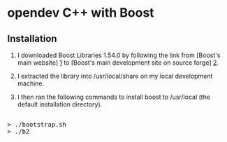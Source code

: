 # opendev C++ with Boost

## Installation

1. I downloaded Boost Libraries 1.54.0 by following the link from [Boost's main
   website] [1] to [Boost's main development site on source forge] [2].

  [1]: http://www.boost.org/
  [2]: http://sourceforge.net/projects/boost/files/boost/1.54.0/

2. I extracted the library into /usr/local/share on my local development machine.

3. I then ran the following commands to install boost to /usr/local (the default installation directory).

<pre>

> ./bootstrap.sh
> ./b2

</pre>

